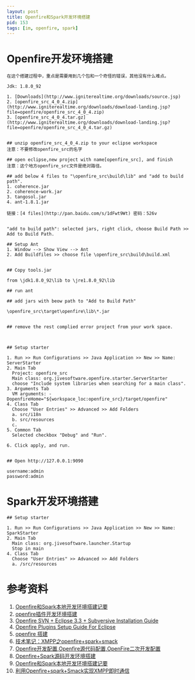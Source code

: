 ```yaml
---
layout: post
title: Openfire和Spark开发环境搭建
pid: 153
tags: [im, openfire, spark]
---
```

# Openfire开发环境搭建

    在这个搭建过程中，重点是需要用到几个包和一个奇怪的错误，其他没有什么难点。

    Jdk: 1.8.0_92

    1. [Downloads](http://www.igniterealtime.org/downloads/source.jsp)
    2. [openfire_src_4_0_4.zip](http://www.igniterealtime.org/downloads/download-landing.jsp?file=openfire/openfire_src_4_0_4.zip)
    3. [openfire_src_4_0_4.tar.gz](http://www.igniterealtime.org/downloads/download-landing.jsp?file=openfire/openfire_src_4_0_4.tar.gz)


    ## unzip openfire_src_4_0_4.zip to your eclipse workspace
    注意：不要修改openfire_src的名字

    ## open eclipse,new project with name[openfire_src], and finish
    注意：这个地方openfire_src文件是绝对路径。

    ## add below 4 files to "\openfire_src\build\lib" and "add to build path".
    1. coherence.jar
    2. coherence-work.jar
    3. tangosol.jar
    4. ant-1.8.1.jar

    链接：[4 files](http://pan.baidu.com/s/1dFwt9Wt) 密码：526v


    "add to build path": selected jars, right click, choose Build Path >> Add to Build Path.

    ## Setup Ant
    1. Window --> Show View --> Ant
    2. Add Buildfiles >> choose file \openfire_src\build\build.xml


    ## Copy tools.jar

    from \jdk1.8.0_92\lib to \jre1.8.0_92\lib

    ## run ant

    ## add jars with beow path to "Add to Build Path"

    \openfire_src\target\openfire\lib\*.jar


    ## remove the rest complied error project from your work space.



    ## Setup starter

    1. Run >> Run Configurations >> Java Application >> New >> Name: ServerStarter
    2. Main Tab
      Project: openfire_src
      Main class: org.jivesoftware.openfire.starter.ServerStarter
      choose "Include system libraries when searching for a main class".
    3. Arguments Tab
      VM arguments: -DopenfireHome="${workspace_loc:openfire_src}/target/openfire"
    4. Class Tab
      Choose "User Entries" >> Advanced >> Add Folders
      a. src/i18n
      b. src/resources
      c. 
    5. Common Tab
      Selected checkbox "Debug" and "Run".

    6. Click apply, and run.


    ## Open http://127.0.0.1:9090 

    username:admin
    password:admin



# Spark开发环境搭建

    ## Setup starter

    1. Run >> Run Configurations >> Java Application >> New >> Name: SparkStarter
    2. Main Tab
      Main class: org.jivesoftware.launcher.Startup
      Stop in main
    4. Class Tab
      Choose "User Entries" >> Advanced >> Add Folders
      a. /src/resources



# 参考资料

1. [Openfire和Spark本地开发环境搭建记要](http://coffeelover.iteye.com/blog/1533174)
2. [openfire插件开发环境搭建](http://beautyofprogram.iteye.com/blog/772281)
3. [Openfire SVN + Eclipse 3.3 + Subversive Installation Guide](https://community.igniterealtime.org/docs/DOC-1020)
4. [Openfire Plugins Setup Guide For Eclipse](https://community.igniterealtime.org/docs/DOC-1200)
5. [openfire 搭建](http://wobuxiaole.iteye.com/blog/622294)
6. [技术笔记：XMPP之openfire+spark+smack](http://www.cnblogs.com/5207/p/5377510.html)
7. [Openfire开发配置,Openfire源代码配置,OpenFire二次开发配置](http://www.cnblogs.com/lixiaolun/archive/2013/12/07/3462780.html)
8. [Openfire+Spark源码开发环境搭建](https://my.oschina.net/fallenpanda/blog/192496)
9. [Openfire和Spark本地开发环境搭建记要](http://coffeelover.iteye.com/blog/1533174)
10. [利用Openfire+spark+Smack实现XMPP即时通信](http://www.tuicool.com/articles/fEFRBra)
